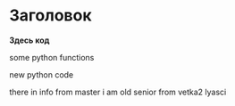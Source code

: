 # Заголовок

**Здесь код**

some python functions

new python code

there in info from master
i am old senior from vetka2
 lyasci
 